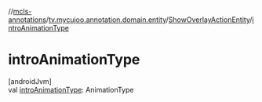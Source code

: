 //[mcls-annotations](../../../index.md)/[tv.mycujoo.annotation.domain.entity](../index.md)/[ShowOverlayActionEntity](index.md)/[introAnimationType](intro-animation-type.md)

# introAnimationType

[androidJvm]\
val [introAnimationType](intro-animation-type.md): AnimationType
